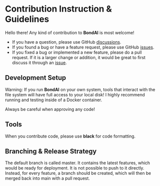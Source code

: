 # Contribution Instruction & Guidelines

Hello there! Any kind of contribution to **BondAI** is most welcome!

- If you have a question, please use GitHub
  [discussions](https://github.com/krohling/bondai/discussions).
- If you found a bug or have a feature request, please use GitHub
  [issues](https://github.com/krohling/bondai/issues).
- If you fixed a bug or implemented a new feature, please do a pull request. If it
  is a larger change or addition, it would be great to first discuss it through an
  [issue](https://github.com/krohling/bondai/issues).

## Development Setup

Warning: If you run **BondAI** on your own system, tools that interact with the file system will have full access to your local disk! I highly recommend running and testing inside of a Docker container.

Always be careful when approving any code!

## Tools

When you contribute code, please use **black** for code formatting. 

## Branching & Release Strategy

The default branch is called master.
It contains the latest features, which would be ready for deployment.
It is not possible to push to it directly.
Instead, for every feature, a branch should be created, which will then be merged back into main with a pull request.
